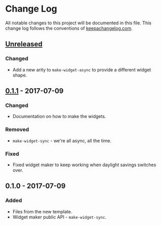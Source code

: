 # Change Log
All notable changes to this project will be documented in this file. This change log follows the conventions of [keepachangelog.com](http://keepachangelog.com/).

## [Unreleased]
### Changed
- Add a new arity to `make-widget-async` to provide a different widget shape.

## [0.1.1] - 2017-07-09
### Changed
- Documentation on how to make the widgets.

### Removed
- `make-widget-sync` - we're all async, all the time.

### Fixed
- Fixed widget maker to keep working when daylight savings switches over.

## 0.1.0 - 2017-07-09
### Added
- Files from the new template.
- Widget maker public API - `make-widget-sync`.

[Unreleased]: https://github.com/your-name/clj-nats-streaming/compare/0.1.1...HEAD
[0.1.1]: https://github.com/your-name/clj-nats-streaming/compare/0.1.0...0.1.1
